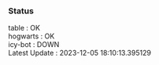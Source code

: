 ### Status


table : OK  
hogwarts : OK  
icy-bot : DOWN  
Latest Update : 2023-12-05 18:10:13.395129
